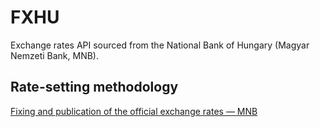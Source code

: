 # FXHU

Exchange rates API sourced from the National Bank of Hungary (Magyar Nemzeti Bank, MNB).

## Rate-setting methodology

[Fixing and publication of the official exchange rates — MNB](https://www.mnb.hu/en/statistics/statistical-data-and-information/statistical-time-series/exchange-rates/fixing-and-publication-of-the-official-exchange-rates)
